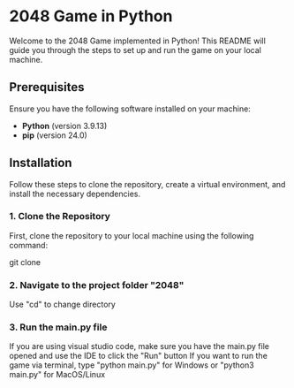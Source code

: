 # 2048 Game in Python

Welcome to the 2048 Game implemented in Python! This README will guide you through the steps to set up and run the game on your local machine.

## Prerequisites

Ensure you have the following software installed on your machine:
- **Python** (version 3.9.13)
- **pip** (version 24.0)

## Installation

Follow these steps to clone the repository, create a virtual environment, and install the necessary dependencies.

### 1. Clone the Repository

First, clone the repository to your local machine using the following command:

git clone <repository-url>

### 2. Navigate to the project folder "2048"

Use "cd" to change directory

### 3. Run the main.py file

If you are using visual studio code, make sure you have the main.py file opened and use the IDE to click the "Run" button
If you want to run the game via terminal, type "python main.py" for Windows or "python3 main.py" for MacOS/Linux

 

